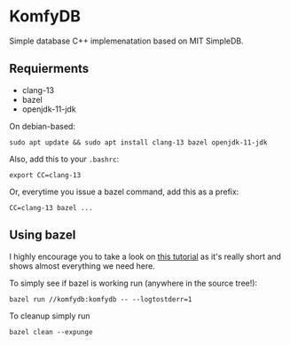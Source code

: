 # KomfyDB

Simple database C++ implemenatation based on MIT SimpleDB.

## Requierments

- clang-13
- bazel
- openjdk-11-jdk

On debian-based:

```
sudo apt update && sudo apt install clang-13 bazel openjdk-11-jdk
```

Also, add this to your `.bashrc`:

```
export CC=clang-13
```

Or, everytime you issue a bazel command, add this as a prefix:

```
CC=clang-13 bazel ...
```

## Using bazel

I highly encourage you to take a look on 
[this tutorial](https://docs.bazel.build/versions/main/tutorial/cpp.html) as
it's really short and shows almost everything we need here.

To simply see if bazel is working run (anywhere in the source tree!):

```
bazel run //komfydb:komfydb -- --logtostderr=1
```

To cleanup simply run
```
bazel clean --expunge
```

